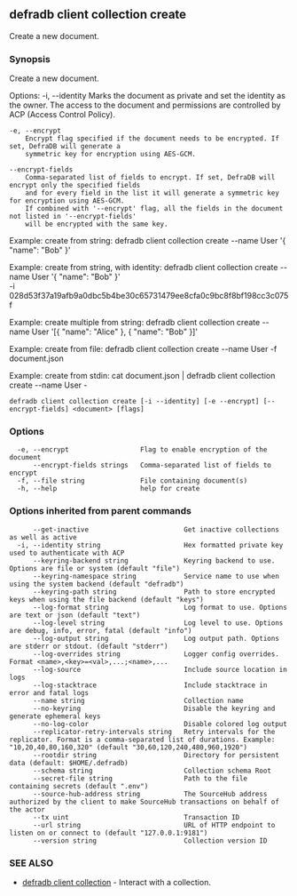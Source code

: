 ## defradb client collection create

Create a new document.

### Synopsis

Create a new document.
		
Options:
	-i, --identity 
		Marks the document as private and set the identity as the owner. The access to the document
		and permissions are controlled by ACP (Access Control Policy).

	-e, --encrypt
		Encrypt flag specified if the document needs to be encrypted. If set, DefraDB will generate a
		symmetric key for encryption using AES-GCM.
	
	--encrypt-fields
		Comma-separated list of fields to encrypt. If set, DefraDB will encrypt only the specified fields
		and for every field in the list it will generate a symmetric key for encryption using AES-GCM.
		If combined with '--encrypt' flag, all the fields in the document not listed in '--encrypt-fields' 
		will be encrypted with the same key.

Example: create from string:
  defradb client collection create --name User '{ "name": "Bob" }'

Example: create from string, with identity:
  defradb client collection create --name User '{ "name": "Bob" }' \
  	-i 028d53f37a19afb9a0dbc5b4be30c65731479ee8cfa0c9bc8f8bf198cc3c075f

Example: create multiple from string:
  defradb client collection create --name User '[{ "name": "Alice" }, { "name": "Bob" }]'

Example: create from file:
  defradb client collection create --name User -f document.json

Example: create from stdin:
  cat document.json | defradb client collection create --name User -
		

```
defradb client collection create [-i --identity] [-e --encrypt] [--encrypt-fields] <document> [flags]
```

### Options

```
  -e, --encrypt                  Flag to enable encryption of the document
      --encrypt-fields strings   Comma-separated list of fields to encrypt
  -f, --file string              File containing document(s)
  -h, --help                     help for create
```

### Options inherited from parent commands

```
      --get-inactive                        Get inactive collections as well as active
  -i, --identity string                     Hex formatted private key used to authenticate with ACP
      --keyring-backend string              Keyring backend to use. Options are file or system (default "file")
      --keyring-namespace string            Service name to use when using the system backend (default "defradb")
      --keyring-path string                 Path to store encrypted keys when using the file backend (default "keys")
      --log-format string                   Log format to use. Options are text or json (default "text")
      --log-level string                    Log level to use. Options are debug, info, error, fatal (default "info")
      --log-output string                   Log output path. Options are stderr or stdout. (default "stderr")
      --log-overrides string                Logger config overrides. Format <name>,<key>=<val>,...;<name>,...
      --log-source                          Include source location in logs
      --log-stacktrace                      Include stacktrace in error and fatal logs
      --name string                         Collection name
      --no-keyring                          Disable the keyring and generate ephemeral keys
      --no-log-color                        Disable colored log output
      --replicator-retry-intervals string   Retry intervals for the replicator. Format is a comma-separated list of durations. Example: "10,20,40,80,160,320" (default "30,60,120,240,480,960,1920")
      --rootdir string                      Directory for persistent data (default: $HOME/.defradb)
      --schema string                       Collection schema Root
      --secret-file string                  Path to the file containing secrets (default ".env")
      --source-hub-address string           The SourceHub address authorized by the client to make SourceHub transactions on behalf of the actor
      --tx uint                             Transaction ID
      --url string                          URL of HTTP endpoint to listen on or connect to (default "127.0.0.1:9181")
      --version string                      Collection version ID
```

### SEE ALSO

* [defradb client collection](defradb_client_collection.md)	 - Interact with a collection.

